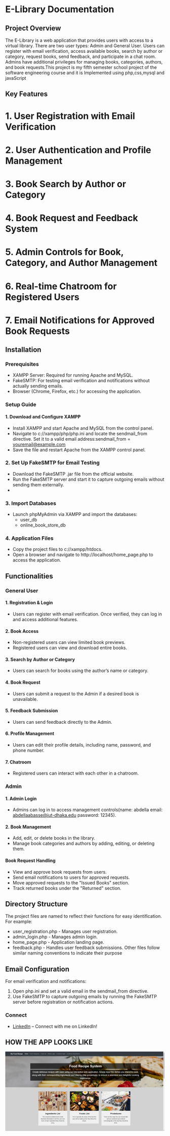 # E-Library Documentation
## Project Overview
The E-Library is a web application that provides users with access to a virtual library. There are two user types: Admin and General User. Users can register with email verification, access available books, search by author or category, request books, send feedback, and participate in a chat room. Admins have additional privileges for managing books, categories, authors, and book requests.This project is my fifth semester school project of the software engineering course and it is Implemented using php,css,mysql and javaScript

## Key Features
# 1. User Registration with Email Verification
# 2. User Authentication and Profile Management
# 3. Book Search by Author or Category
# 4. Book Request and Feedback System
# 5. Admin Controls for Book, Category, and Author Management
# 6. Real-time Chatroom for Registered Users
# 7. Email Notifications for Approved Book Requests

## Installation
### Prerequisites
- XAMPP Server: Required for running Apache and MySQL.
- FakeSMTP: For testing email verification and notifications without actually sending emails.
- Browser (Chrome, Firefox, etc.) for accessing the application.
  
### Setup Guide
#### 1. Download and Configure XAMPP
- Install XAMPP and start Apache and MySQL from the control panel.
- Navigate to c://xampp/php/php.ini and locate the sendmail_from directive. Set it to a valid email address:sendmail_from = youremail@example.com
- Save the file and restart Apache from the XAMPP control panel.
  
### 2. Set Up FakeSMTP for Email Testing
- Download the FakeSMTP .jar file from the official website.
- Run the FakeSMTP server and start it to capture outgoing emails without sending them externally.
- 
### 3. Import Databases
- Launch phpMyAdmin via XAMPP and import the databases:
  - user_db
  - online_book_store_db
    
### 4. Application Files
- Copy the project files to c://xampp/htdocs.
- Open a browser and navigate to http://localhost/home_page.php to access the application.
  
## Functionalities
### General User
#### 1. Registration & Login
- Users can register with email verification. Once verified, they can log in and access additional features.
#### 2. Book Access
- Non-registered users can view limited book previews.
- Registered users can view and download entire books.
#### 3. Search by Author or Category
- Users can search for books using the author’s name or category.
#### 4. Book Request
- Users can submit a request to the Admin if a desired book is unavailable.
#### 5. Feedback Submission
- Users can send feedback directly to the Admin.
#### 6. Profile Management
- Users can edit their profile details, including name, password, and phone number.
#### 7. Chatroom
- Registered users can interact with each other in a chatroom.
  
### Admin
#### 1. Admin Login
- Admins can log in to access management controls(name: abdella email: abdellaabasse@iut-dhaka.edu password: 12345).
#### 2. Book Management
- Add, edit, or delete books in the library.
- Manage book categories and authors by adding, editing, or deleting them.
#### Book Request Handling
- View and approve book requests from users.
- Send email notifications to users for approved requests.
- Move approved requests to the "Issued Books" section.
- Track returned books under the "Returned" section.
  
## Directory Structure
The project files are named to reflect their functions for easy identification. For example:
- user_registration.php - Manages user registration.
- admin_login.php - Manages admin login.
- home_page.php - Application landing page.
- feedback.php - Handles user feedback submissions.
Other files follow similar naming conventions to indicate their purpose

## Email Configuration
For email verification and notifications:
1. Open php.ini and set a valid email in the sendmail_from directive.
2. Use FakeSMTP to capture outgoing emails by running the FakeSMTP server before registration or notification actions.

### Connect
- [LinkedIn](https://www.linkedin.com/in/mounbagna-abdella-abasse-875958314/) – Connect with me on LinkedIn!


## HOW THE APP LOOKS LIKE

![alt text](https://github.com/mounbagna/Food-Recipe-Web-Page/blob/main/food-recipe-home-page.png)



